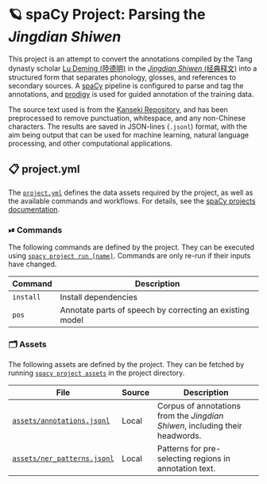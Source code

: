 <!-- SPACY PROJECT: AUTO-GENERATED DOCS START (do not remove) -->

# 🪐 spaCy Project: Parsing the _Jingdian Shiwen_

This project is an attempt to convert the annotations compiled by the Tang dynasty scholar [Lu Deming (陸德明)](https://en.wikipedia.org/wiki/Lu_Deming) in the [_Jingdian Shiwen_ (经典释文)](https://en.wikipedia.org/wiki/Jingdian_Shiwen) into a structured form that separates phonology, glosses, and references to secondary sources. A [spaCy](https://spacy.io/) pipeline is configured to parse and tag the annotations, and [prodigy](https://prodi.gy/) is used for guided annotation of the training data.

The source text used is from the [Kanseki Repository](https://www.kanripo.org/), and has been preprocessed to remove punctuation, whitespace, and any non-Chinese characters. The results are saved in JSON-lines (`.jsonl`) format, with the aim being output that can be used for machine learning, natural language processing, and other computational applications.


## 📋 project.yml

The [`project.yml`](project.yml) defines the data assets required by the
project, as well as the available commands and workflows. For details, see the
[spaCy projects documentation](https://spacy.io/usage/projects).

### ⏯ Commands

The following commands are defined by the project. They
can be executed using [`spacy project run [name]`](https://spacy.io/api/cli#project-run).
Commands are only re-run if their inputs have changed.

| Command | Description |
| --- | --- |
| `install` | Install dependencies |
| `pos` | Annotate parts of speech by correcting an existing model |

### 🗂 Assets

The following assets are defined by the project. They can
be fetched by running [`spacy project assets`](https://spacy.io/api/cli#project-assets)
in the project directory.

| File | Source | Description |
| --- | --- | --- |
| [`assets/annotations.jsonl`](assets/annotations.jsonl) | Local | Corpus of annotations from the _Jingdian Shiwen_, including their headwords. |
| [`assets/ner_patterns.jsonl`](assets/ner_patterns.jsonl) | Local | Patterns for pre-selecting regions in annotation text. |

<!-- SPACY PROJECT: AUTO-GENERATED DOCS END (do not remove) -->
